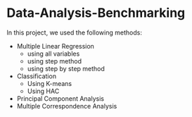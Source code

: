 ﻿# Data-Analysis-Benchmarking
In this project, we used the following methods:
* Multiple Linear Regression
     * using all variables
     * using step method
     * using step by step method
* Classification
     * Using K-means
     * Using HAC
* Principal Component Analysis
* Multiple Correspondence Analysis
